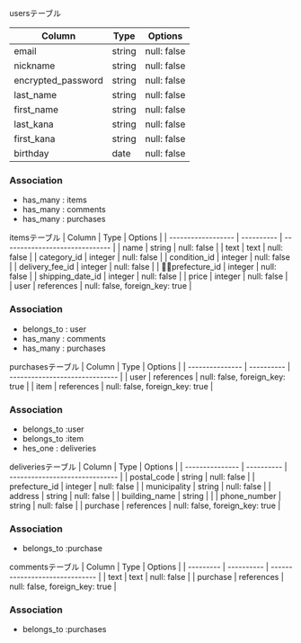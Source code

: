 usersテーブル

| Column             | Type      | Options     |
| ------------------ | --------- | ----------- |
| email              | string    | null: false |
| nickname           | string    | null: false |
| encrypted_password | string    | null: false |
| last_name          | string    | null: false |
| first_name         | string    | null: false |
| last_kana          | string    | null: false |
| first_kana         | string    | null: false |
| birthday           | date      | null: false |

### Association
- has_many : items
- has_many : comments
- has_many : purchases


itemsテーブル
| Column             | Type       | Options                        |
| ------------------ | ---------- | ------------------------------ |
| name               | string     | null: false                    |
| text               | text       | null: false                    |
| category_id        | integer    | null: false                    |
| condition_id       | integer    | null: false                    |
| delivery_fee_id    | integer    | null: false                    |
| prefecture_id      | integer    | null: false                    |
| shipping_date_id   | integer    | null: false                    |
| price              | integer    | null: false                    |
| user               | references | null: false, foreign_key: true |

### Association
- belongs_to : user
- has_many : comments
- has_many : purchases

purchasesテーブル
| Column          | Type       | Options                        |
| --------------- | ---------- | ------------------------------ |
| user            | references | null: false, foreign_key: true |
| item            | references | null: false, foreign_key: true |

### Association
- belongs_to :user
- belongs_to :item
- hes_one : deliveries


deliveriesテーブル
| Column          | Type       | Options                        |
| --------------- | ---------- | ------------------------------ |
| postal_code     | string     | null: false                    |
| prefecture_id   | integer    | null: false                    |
| municipality    | string     | null: false                    |
| address         | string     | null: false                    |
| building_name   | string     |                                |
| phone_number    | string     | null: false                    |
| purchase        | references | null: false, foreign_key: true |

### Association
- belongs_to :purchase

commentsテーブル
| Column    | Type       | Options                        | 
| --------- | ---------- | ------------------------------ |
| text      | text       | null: false                    |
| purchase  | references | null: false, foreign_key: true |

### Association
- belongs_to :purchases


